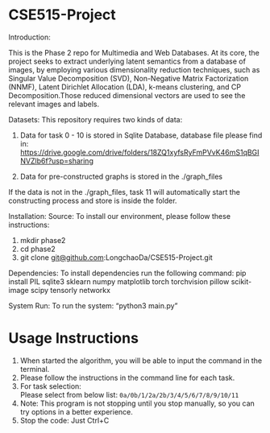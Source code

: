 # CSE515-Project
Introduction:

This is the Phase 2 repo for Multimedia and Web Databases. At its core, the project seeks to extract underlying latent semantics from a database of images, by employing various dimensionality reduction techniques, such as Singular Value Decomposition (SVD), Non-Negative Matrix Factorization (NNMF), Latent Dirichlet Allocation (LDA), k-means clustering, and CP Decomposition.Those reduced dimensional vectors are used to see the relevant images and labels.

Datasets:
This repository requires two kinds of data:
1. Data for task 0 - 10 is stored in Sqlite Database, database file please find in: 
https://drive.google.com/drive/folders/18ZQ1xyfsRyFmPVvK46mS1qBGINVZlb6f?usp=sharing


2. Data for pre-constructed graphs is stored in the ./graph_files

If the data is not in the ./graph_files, task 11 will automatically start the constructing process and store is inside the folder.


Installation:
  Source:
  To install our environment, please follow these instructions:  
  1)	mkdir phase2
  2)	cd phase2
  3)	git clone git@github.com:LongchaoDa/CSE515-Project.git
     
  Dependencies:
  To install dependencies run the following command: pip install PIL sqlite3 sklearn numpy matplotlib torch torchvision pillow scikit-image scipy tensorly networkx

System Run:
To run the system: “python3 main.py”

# Usage Instructions
1. When started the algorithm, you will be able to input the command in the terminal.
2. Please follow the instructions in the command line for each task.
3. For task selection:   
Please select from below list:
`0a/0b/1/2a/2b/3/4/5/6/7/8/9/10/11`
4. Note: This program is not stopping until you stop manually, so you can try options in a better experience.
5. Stop the code: Just Ctrl+C
